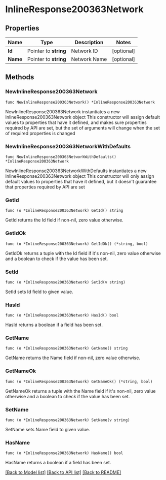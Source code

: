 # InlineResponse200363Network

## Properties

Name | Type | Description | Notes
------------ | ------------- | ------------- | -------------
**Id** | Pointer to **string** | Network ID | [optional] 
**Name** | Pointer to **string** | Network Name | [optional] 

## Methods

### NewInlineResponse200363Network

`func NewInlineResponse200363Network() *InlineResponse200363Network`

NewInlineResponse200363Network instantiates a new InlineResponse200363Network object
This constructor will assign default values to properties that have it defined,
and makes sure properties required by API are set, but the set of arguments
will change when the set of required properties is changed

### NewInlineResponse200363NetworkWithDefaults

`func NewInlineResponse200363NetworkWithDefaults() *InlineResponse200363Network`

NewInlineResponse200363NetworkWithDefaults instantiates a new InlineResponse200363Network object
This constructor will only assign default values to properties that have it defined,
but it doesn't guarantee that properties required by API are set

### GetId

`func (o *InlineResponse200363Network) GetId() string`

GetId returns the Id field if non-nil, zero value otherwise.

### GetIdOk

`func (o *InlineResponse200363Network) GetIdOk() (*string, bool)`

GetIdOk returns a tuple with the Id field if it's non-nil, zero value otherwise
and a boolean to check if the value has been set.

### SetId

`func (o *InlineResponse200363Network) SetId(v string)`

SetId sets Id field to given value.

### HasId

`func (o *InlineResponse200363Network) HasId() bool`

HasId returns a boolean if a field has been set.

### GetName

`func (o *InlineResponse200363Network) GetName() string`

GetName returns the Name field if non-nil, zero value otherwise.

### GetNameOk

`func (o *InlineResponse200363Network) GetNameOk() (*string, bool)`

GetNameOk returns a tuple with the Name field if it's non-nil, zero value otherwise
and a boolean to check if the value has been set.

### SetName

`func (o *InlineResponse200363Network) SetName(v string)`

SetName sets Name field to given value.

### HasName

`func (o *InlineResponse200363Network) HasName() bool`

HasName returns a boolean if a field has been set.


[[Back to Model list]](../README.md#documentation-for-models) [[Back to API list]](../README.md#documentation-for-api-endpoints) [[Back to README]](../README.md)


